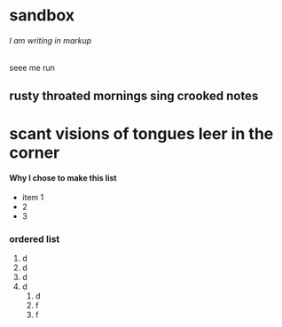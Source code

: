 # sandbox
###### I am writing in markup
seee me run

rusty throated mornings sing crooked notes
------------------------------------

scant visions of tongues leer in the corner
============================================

#### Why I chose to make this list
* item 1
* 2 
* 3

### ordered list
1. d
2. d
3. d
4. d
   1. d
   1. f
   1. f
  



